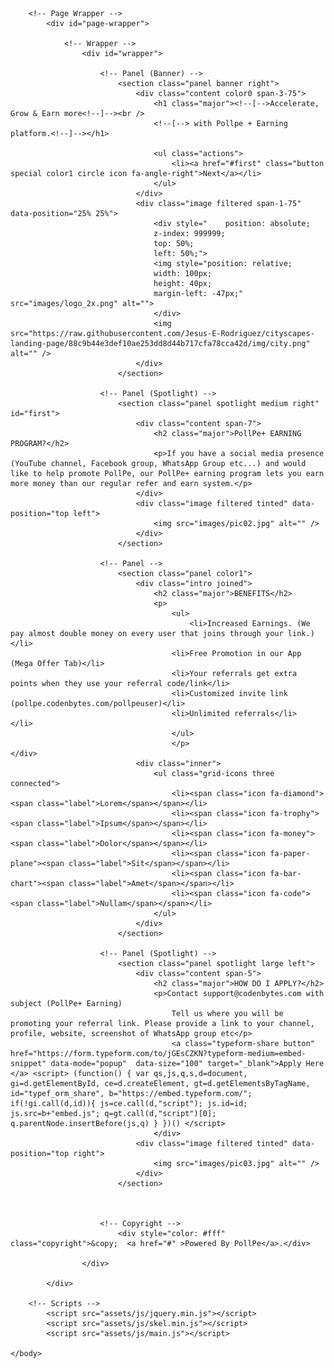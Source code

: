 <!DOCTYPE HTML>

<html>
	<head>
		<title>Pollpe + Earning PLatform</title>
		<meta charset="utf-8" />
		<meta name="viewport" content="width=device-width, initial-scale=1, user-scalable=no" />
		<link rel="stylesheet" href="assets/css/main.css" />
		<noscript><link rel="stylesheet" href="assets/css/noscript.css" /></noscript>
	</head>
	<body>

		<!-- Page Wrapper -->
			<div id="page-wrapper">

				<!-- Wrapper -->
					<div id="wrapper">

						<!-- Panel (Banner) -->
							<section class="panel banner right">
								<div class="content color0 span-3-75">
									<h1 class="major"><!--[-->Accelerate, Grow & Earn more<!--]--><br />
									<!--[--> with Pollpe + Earning platform.<!--]--></h1>

									<ul class="actions">
										<li><a href="#first" class="button special color1 circle icon fa-angle-right">Next</a></li>
									</ul>
								</div>
								<div class="image filtered span-1-75" data-position="25% 25%">
									<div style="    position: absolute;
									z-index: 999999;
									top: 50%;
									left: 50%;">
									<img style="position: relative;
									width: 100px;
									height: 40px;
									margin-left: -47px;" src="images/logo_2x.png" alt="">
									</div>
									<img src="https://raw.githubusercontent.com/Jesus-E-Rodriguez/cityscapes-landing-page/88c9b44e3def10ae253dd8d44b717cfa78cca42d/img/city.png" alt="" />
								</div>
							</section>

						<!-- Panel (Spotlight) -->
							<section class="panel spotlight medium right" id="first">
								<div class="content span-7">
									<h2 class="major">PollPe+ EARNING PROGRAM?</h2>
									<p>If you have a social media presence (YouTube channel, Facebook group, WhatsApp Group etc...) and would like to help promote PollPe, our PollPe+ earning program lets you earn more money than our regular refer and earn system.</p>
								</div>
								<div class="image filtered tinted" data-position="top left">
									<img src="images/pic02.jpg" alt="" />
								</div>
							</section>

						<!-- Panel -->
							<section class="panel color1">
								<div class="intro joined">
									<h2 class="major">BENEFITS</h2>
									<p> 
										<ul>
											<li>Increased Earnings. (We pay almost double money on every user that joins through your link.)</li>
										<li>Free Promotion in our App (Mega Offer Tab)</li>
										<li>Your referrals get extra points when they use your referral code/link</li>		
										<li>Customized invite link (pollpe.codenbytes.com/pollpeuser)</li>	
										<li>Unlimited referrals</li>								</li>
										</ul>
										</p>								</div>
								<div class="inner">
									<ul class="grid-icons three connected">
										<li><span class="icon fa-diamond"><span class="label">Lorem</span></span></li>
										<li><span class="icon fa-trophy"><span class="label">Ipsum</span></span></li>
										<li><span class="icon fa-money"><span class="label">Dolor</span></span></li>
										<li><span class="icon fa-paper-plane"><span class="label">Sit</span></span></li>
										<li><span class="icon fa-bar-chart"><span class="label">Amet</span></span></li>
										<li><span class="icon fa-code"><span class="label">Nullam</span></span></li>
									</ul>
								</div>
							</section>

						<!-- Panel (Spotlight) -->
							<section class="panel spotlight large left">
								<div class="content span-5">
									<h2 class="major">HOW DO I APPLY?</h2>
									<p>Contact support@codenbytes.com with subject (PollPe+ Earning)
										Tell us where you will be promoting your referral link. Please provide a link to your channel, profile, website, screenshot of WhatsApp group etc</p>								
										<a class="typeform-share button" href="https://form.typeform.com/to/jGEsCZKN?typeform-medium=embed-snippet" data-mode="popup"  data-size="100" target="_blank">Apply Here </a> <script> (function() { var qs,js,q,s,d=document, gi=d.getElementById, ce=d.createElement, gt=d.getElementsByTagName, id="typef_orm_share", b="https://embed.typeform.com/"; if(!gi.call(d,id)){ js=ce.call(d,"script"); js.id=id; js.src=b+"embed.js"; q=gt.call(d,"script")[0]; q.parentNode.insertBefore(js,q) } })() </script>
									</div>
								<div class="image filtered tinted" data-position="top right">
									<img src="images/pic03.jpg" alt="" />
								</div>
							</section>

					

						<!-- Copyright -->
							<div style="color: #fff" class="copyright">&copy;  <a href="#" >Powered By PollPe</a>.</div>

					</div>

			</div>

		<!-- Scripts -->
			<script src="assets/js/jquery.min.js"></script>
			<script src="assets/js/skel.min.js"></script>
			<script src="assets/js/main.js"></script>

	</body>
</html>